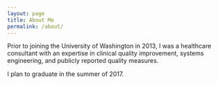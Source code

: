 ```yaml
---
layout: page
title: About Me
permalink: /about/
---
```


Prior to joining the University of Washington in 2013, I was a healthcare consultant with an expertise in clinical quality improvement, systems engineering, and publicly reported quality measures.

 I plan to graduate in the summer of 2017.
